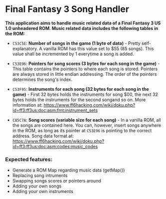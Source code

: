 # Final Fantasy 3 Song Handler
**This application aims to handle music related data of a Final Fantasy 3 US 1.0 unheadered ROM.
Music related data includes the following tables in the ROM:**

* `C53C5E`: **Number of songs in the game (1 byte of data)** -
Pretty self-explanatory. A vanilla ROM has this value set to $55 (85 songs). This value shall be incremented by 1 everytime a song is added.

* `C53E96`: **Pointers for song scores (3 bytes for each song in the game)** -
This table contains the pointers to where each song is stored. Pointers are always stored in little endian addressing. The order of the pointers determines the song's index.

* `C53F95`: **Instruments for each song (32 bytes for each song in the game)** -
First 32 bytes holds the instruments for song $00, the next 32 bytes holds the instruments for the second songand so on. More information at: https://www.ff6hacking.com/wiki/doku.php?id=ff3:ff3us:doc:asm:fmt:instrument_sets

* `C85C7A`: **Song scores (variable size for each song)** -
In a vanilla ROM, all the songs are contained here. You can, however, insert songs anywhere in the ROM, as long as its pointer at `C53E96` is pointing to the correct address. Song data format at: https://www.ff6hacking.com/wiki/doku.php?id=ff3:ff3us:doc:asm:codes:music_codes

### Expected features:
- Generate a ROM Map regarding music data (getMap())
- Replacing song intruments
- Swapping songs scores or pointers around
- Adding your own songs
- Adding your own instruments
